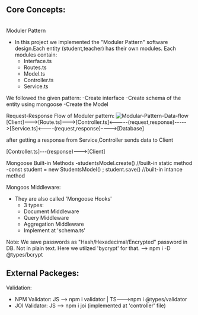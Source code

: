 <h2>Core Concepts:</h2>
<br>
Moduler Pattern

- In this project we implemented the "Moduler Pattern" software design.Each entity (student,teacher) has their own modules. Each
  modules contain:
  - Interface.ts
  - Routes.ts
  - Model.ts
  - Controller.ts
  - Service.ts

We followed the given pattern:
-Create interface
-Create schema of the entity using mongoose
-Create the Model

Request-Response Flow of Moduler pattern:
<img src="https://i.ibb.co/NWfQbPW/Modular-Pattern-Data-flow.png" alt="Modular-Pattern-Data-flow" border="0">
[Client]--->[Route.ts]--->[Controller.ts]<-----(request,response)----->[Service.ts]<----(request,response)---->[Database]

after getting a response from Service,Controller sends data to Client

[Controller.ts]---(response)--->[Client]

Mongoose Built-in Methods
-studentsModel.create() //built-in static method
-const student = new StudentsModel() ; student.save() //built-in intance method

Mongoos Middleware:

- They are also called 'Mongoose Hooks'
  - 3 types:
  - Document Middleware
  - Query Middleware
  - Aggregation Middleware
  - Implement at 'schema.ts'

Note: We save passwords as "Hash/Hexadecimal/Encrypted" password in DB. Not in plain text. Here we utilzed 'bycrypt' for that.
--> npm i -D @types/bcrypt

<h2>External Packeges:</h2>
Validation:
<ul>
  <li>NPM Validator: JS --> npm i validator | TS--->npm i @types/validator </li>
  <li>JOI Validator: JS --> npm i joi (implemented at 'controller' file) </li>
  
</ul>
